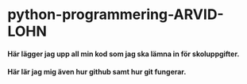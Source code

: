 # python-programmering-ARVID-LOHN
#### Här lägger jag upp all min kod som jag ska lämna in för skoluppgifter. 
#### Här lär jag mig även hur github samt hur git fungerar. 
